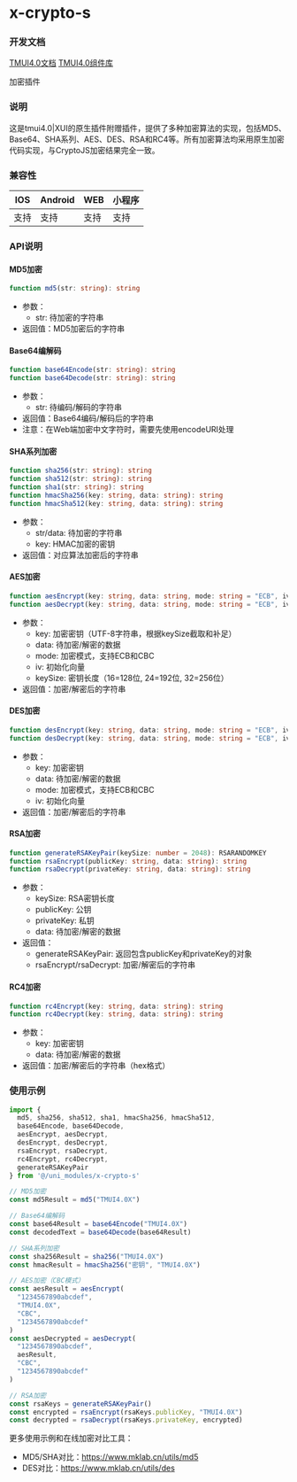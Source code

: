# x-crypto-s
### 开发文档
[TMUI4.0文档](https://xui.tmui.design/)
[TMUI4.0组件库](https://ext.dcloud.net.cn/plugin?id=16369)

加密插件

### 说明
这是tmui4.0|XUI的原生插件附赠插件，提供了多种加密算法的实现，包括MD5、Base64、SHA系列、AES、DES、RSA和RC4等。所有加密算法均采用原生加密代码实现，与CryptoJS加密结果完全一致。

### 兼容性

| IOS | Android | WEB | 小程序 |
| --- | --- | --- | --- |
| 支持 | 支持 | 支持 | 支持 |

### API说明

#### MD5加密
```ts
function md5(str: string): string
```
- 参数：
  - str: 待加密的字符串
- 返回值：MD5加密后的字符串

#### Base64编解码
```ts
function base64Encode(str: string): string
function base64Decode(str: string): string
```
- 参数：
  - str: 待编码/解码的字符串
- 返回值：Base64编码/解码后的字符串
- 注意：在Web端加密中文字符时，需要先使用encodeURI处理

#### SHA系列加密
```ts
function sha256(str: string): string
function sha512(str: string): string
function sha1(str: string): string
function hmacSha256(key: string, data: string): string
function hmacSha512(key: string, data: string): string
```
- 参数：
  - str/data: 待加密的字符串
  - key: HMAC加密的密钥
- 返回值：对应算法加密后的字符串

#### AES加密
```ts
function aesEncrypt(key: string, data: string, mode: string = "ECB", iv: string|null = null, keySize: number|null = null): string
function aesDecrypt(key: string, data: string, mode: string = "ECB", iv: string|null = null, keySize: number|null = null): string
```
- 参数：
  - key: 加密密钥（UTF-8字符串，根据keySize截取和补足）
  - data: 待加密/解密的数据
  - mode: 加密模式，支持ECB和CBC
  - iv: 初始化向量
  - keySize: 密钥长度（16=128位, 24=192位, 32=256位）
- 返回值：加密/解密后的字符串

#### DES加密
```ts
function desEncrypt(key: string, data: string, mode: string = "ECB", iv: string|null = null): string
function desDecrypt(key: string, data: string, mode: string = "ECB", iv: string|null = null): string
```
- 参数：
  - key: 加密密钥
  - data: 待加密/解密的数据
  - mode: 加密模式，支持ECB和CBC
  - iv: 初始化向量
- 返回值：加密/解密后的字符串

#### RSA加密
```ts
function generateRSAKeyPair(keySize: number = 2048): RSARANDOMKEY
function rsaEncrypt(publicKey: string, data: string): string
function rsaDecrypt(privateKey: string, data: string): string
```
- 参数：
  - keySize: RSA密钥长度
  - publicKey: 公钥
  - privateKey: 私钥
  - data: 待加密/解密的数据
- 返回值：
  - generateRSAKeyPair: 返回包含publicKey和privateKey的对象
  - rsaEncrypt/rsaDecrypt: 加密/解密后的字符串

#### RC4加密
```ts
function rc4Encrypt(key: string, data: string): string
function rc4Decrypt(key: string, data: string): string
```
- 参数：
  - key: 加密密钥
  - data: 待加密/解密的数据
- 返回值：加密/解密后的字符串（hex格式）

### 使用示例

```ts
import {
  md5, sha256, sha512, sha1, hmacSha256, hmacSha512,
  base64Encode, base64Decode,
  aesEncrypt, aesDecrypt,
  desEncrypt, desDecrypt,
  rsaEncrypt, rsaDecrypt,
  rc4Encrypt, rc4Decrypt,
  generateRSAKeyPair
} from '@/uni_modules/x-crypto-s'

// MD5加密
const md5Result = md5("TMUI4.0X")

// Base64编解码
const base64Result = base64Encode("TMUI4.0X")
const decodedText = base64Decode(base64Result)

// SHA系列加密
const sha256Result = sha256("TMUI4.0X")
const hmacResult = hmacSha256("密钥", "TMUI4.0X")

// AES加密（CBC模式）
const aesResult = aesEncrypt(
  "1234567890abcdef",
  "TMUI4.0X",
  "CBC",
  "1234567890abcdef"
)
const aesDecrypted = aesDecrypt(
  "1234567890abcdef",
  aesResult,
  "CBC",
  "1234567890abcdef"
)

// RSA加密
const rsaKeys = generateRSAKeyPair()
const encrypted = rsaEncrypt(rsaKeys.publicKey, "TMUI4.0X")
const decrypted = rsaDecrypt(rsaKeys.privateKey, encrypted)
```

更多使用示例和在线加密对比工具：
- MD5/SHA对比：https://www.mklab.cn/utils/md5
- DES对比：https://www.mklab.cn/utils/des